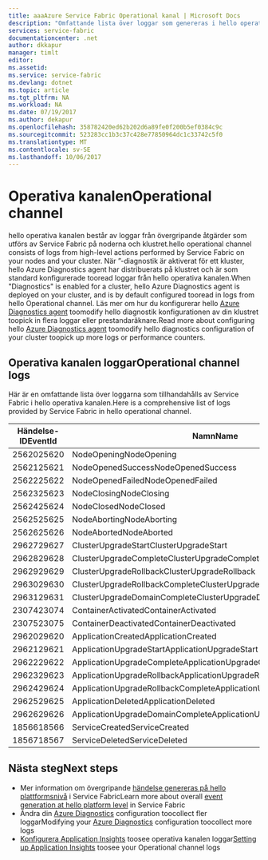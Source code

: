 ```yaml
---
title: aaaAzure Service Fabric Operational kanal | Microsoft Docs
description: "Omfattande lista över loggar som genereras i hello operativa kanalen av Azure Service Fabric-kluster."
services: service-fabric
documentationcenter: .net
author: dkkapur
manager: timlt
editor: 
ms.assetid: 
ms.service: service-fabric
ms.devlang: dotnet
ms.topic: article
ms.tgt_pltfrm: NA
ms.workload: NA
ms.date: 07/19/2017
ms.author: dekapur
ms.openlocfilehash: 358782420ed62b202d6a89fe0f200b5ef0384c9c
ms.sourcegitcommit: 523283cc1b3c37c428e77850964dc1c33742c5f0
ms.translationtype: MT
ms.contentlocale: sv-SE
ms.lasthandoff: 10/06/2017
---
```

# <a name="operational-channel"></a><span data-ttu-id="33522-103">Operativa kanalen</span><span class="sxs-lookup"><span data-stu-id="33522-103">Operational channel</span></span> 

<span data-ttu-id="33522-104">hello operativa kanalen består av loggar från övergripande åtgärder som utförs av Service Fabric på noderna och klustret.</span><span class="sxs-lookup"><span data-stu-id="33522-104">hello operational channel consists of logs from high-level actions performed by Service Fabric on your nodes and your cluster.</span></span> <span data-ttu-id="33522-105">När ”-diagnostik är aktiverat för ett kluster, hello Azure Diagnostics agent har distribuerats på klustret och är som standard konfigurerade tooread loggar från hello operativa kanalen.</span><span class="sxs-lookup"><span data-stu-id="33522-105">When "Diagnostics" is enabled for a cluster, hello Azure Diagnostics agent is deployed on your cluster, and is by default configured tooread in logs from hello Operational channel.</span></span> <span data-ttu-id="33522-106">Läs mer om hur du konfigurerar hello [Azure Diagnostics agent](service-fabric-diagnostics-event-aggregation-wad.md) toomodify hello diagnostik konfigurationen av din klustret toopick in flera loggar eller prestandaräknare.</span><span class="sxs-lookup"><span data-stu-id="33522-106">Read more about configuring hello [Azure Diagnostics agent](service-fabric-diagnostics-event-aggregation-wad.md) toomodify hello diagnostics configuration of your cluster toopick up more logs or performance counters.</span></span> 

## <a name="operational-channel-logs"></a><span data-ttu-id="33522-107">Operativa kanalen loggar</span><span class="sxs-lookup"><span data-stu-id="33522-107">Operational channel logs</span></span> 

<span data-ttu-id="33522-108">Här är en omfattande lista över loggarna som tillhandahålls av Service Fabric i hello operativa kanalen.</span><span class="sxs-lookup"><span data-stu-id="33522-108">Here is a comprehensive list of logs provided by Service Fabric in hello operational channel.</span></span> 

| <span data-ttu-id="33522-109">Händelse-ID</span><span class="sxs-lookup"><span data-stu-id="33522-109">EventId</span></span> | <span data-ttu-id="33522-110">Namn</span><span class="sxs-lookup"><span data-stu-id="33522-110">Name</span></span> | <span data-ttu-id="33522-111">Källa (aktivitet)</span><span class="sxs-lookup"><span data-stu-id="33522-111">Source (Task)</span></span> | <span data-ttu-id="33522-112">Nivå</span><span class="sxs-lookup"><span data-stu-id="33522-112">Level</span></span> |
| --- | --- | --- | --- |
| <span data-ttu-id="33522-113">25620</span><span class="sxs-lookup"><span data-stu-id="33522-113">25620</span></span> | <span data-ttu-id="33522-114">NodeOpening</span><span class="sxs-lookup"><span data-stu-id="33522-114">NodeOpening</span></span> | <span data-ttu-id="33522-115">FabricNode</span><span class="sxs-lookup"><span data-stu-id="33522-115">FabricNode</span></span> | <span data-ttu-id="33522-116">Information</span><span class="sxs-lookup"><span data-stu-id="33522-116">Informational</span></span> |
| <span data-ttu-id="33522-117">25621</span><span class="sxs-lookup"><span data-stu-id="33522-117">25621</span></span> | <span data-ttu-id="33522-118">NodeOpenedSuccess</span><span class="sxs-lookup"><span data-stu-id="33522-118">NodeOpenedSuccess</span></span> | <span data-ttu-id="33522-119">FabricNode</span><span class="sxs-lookup"><span data-stu-id="33522-119">FabricNode</span></span> | <span data-ttu-id="33522-120">Information</span><span class="sxs-lookup"><span data-stu-id="33522-120">Informational</span></span> |
| <span data-ttu-id="33522-121">25622</span><span class="sxs-lookup"><span data-stu-id="33522-121">25622</span></span> | <span data-ttu-id="33522-122">NodeOpenedFailed</span><span class="sxs-lookup"><span data-stu-id="33522-122">NodeOpenedFailed</span></span> | <span data-ttu-id="33522-123">FabricNode</span><span class="sxs-lookup"><span data-stu-id="33522-123">FabricNode</span></span> | <span data-ttu-id="33522-124">Information</span><span class="sxs-lookup"><span data-stu-id="33522-124">Informational</span></span> |
| <span data-ttu-id="33522-125">25623</span><span class="sxs-lookup"><span data-stu-id="33522-125">25623</span></span> | <span data-ttu-id="33522-126">NodeClosing</span><span class="sxs-lookup"><span data-stu-id="33522-126">NodeClosing</span></span> | <span data-ttu-id="33522-127">FabricNode</span><span class="sxs-lookup"><span data-stu-id="33522-127">FabricNode</span></span> | <span data-ttu-id="33522-128">Information</span><span class="sxs-lookup"><span data-stu-id="33522-128">Informational</span></span> |
| <span data-ttu-id="33522-129">25624</span><span class="sxs-lookup"><span data-stu-id="33522-129">25624</span></span> | <span data-ttu-id="33522-130">NodeClosed</span><span class="sxs-lookup"><span data-stu-id="33522-130">NodeClosed</span></span> | <span data-ttu-id="33522-131">FabricNode</span><span class="sxs-lookup"><span data-stu-id="33522-131">FabricNode</span></span> | <span data-ttu-id="33522-132">Information</span><span class="sxs-lookup"><span data-stu-id="33522-132">Informational</span></span> |
| <span data-ttu-id="33522-133">25625</span><span class="sxs-lookup"><span data-stu-id="33522-133">25625</span></span> | <span data-ttu-id="33522-134">NodeAborting</span><span class="sxs-lookup"><span data-stu-id="33522-134">NodeAborting</span></span> | <span data-ttu-id="33522-135">FabricNode</span><span class="sxs-lookup"><span data-stu-id="33522-135">FabricNode</span></span> | <span data-ttu-id="33522-136">Information</span><span class="sxs-lookup"><span data-stu-id="33522-136">Informational</span></span> |
| <span data-ttu-id="33522-137">25626</span><span class="sxs-lookup"><span data-stu-id="33522-137">25626</span></span> | <span data-ttu-id="33522-138">NodeAborted</span><span class="sxs-lookup"><span data-stu-id="33522-138">NodeAborted</span></span> | <span data-ttu-id="33522-139">FabricNode</span><span class="sxs-lookup"><span data-stu-id="33522-139">FabricNode</span></span> | <span data-ttu-id="33522-140">Information</span><span class="sxs-lookup"><span data-stu-id="33522-140">Informational</span></span> |
| <span data-ttu-id="33522-141">29627</span><span class="sxs-lookup"><span data-stu-id="33522-141">29627</span></span> | <span data-ttu-id="33522-142">ClusterUpgradeStart</span><span class="sxs-lookup"><span data-stu-id="33522-142">ClusterUpgradeStart</span></span> | <span data-ttu-id="33522-143">CM</span><span class="sxs-lookup"><span data-stu-id="33522-143">CM</span></span> | <span data-ttu-id="33522-144">Information</span><span class="sxs-lookup"><span data-stu-id="33522-144">Informational</span></span> |
| <span data-ttu-id="33522-145">29628</span><span class="sxs-lookup"><span data-stu-id="33522-145">29628</span></span> | <span data-ttu-id="33522-146">ClusterUpgradeComplete</span><span class="sxs-lookup"><span data-stu-id="33522-146">ClusterUpgradeComplete</span></span> | <span data-ttu-id="33522-147">CM</span><span class="sxs-lookup"><span data-stu-id="33522-147">CM</span></span> | <span data-ttu-id="33522-148">Information</span><span class="sxs-lookup"><span data-stu-id="33522-148">Informational</span></span> |
| <span data-ttu-id="33522-149">29629</span><span class="sxs-lookup"><span data-stu-id="33522-149">29629</span></span> | <span data-ttu-id="33522-150">ClusterUpgradeRollback</span><span class="sxs-lookup"><span data-stu-id="33522-150">ClusterUpgradeRollback</span></span> | <span data-ttu-id="33522-151">CM</span><span class="sxs-lookup"><span data-stu-id="33522-151">CM</span></span> | <span data-ttu-id="33522-152">Information</span><span class="sxs-lookup"><span data-stu-id="33522-152">Informational</span></span> |
| <span data-ttu-id="33522-153">29630</span><span class="sxs-lookup"><span data-stu-id="33522-153">29630</span></span> | <span data-ttu-id="33522-154">ClusterUpgradeRollbackComplete</span><span class="sxs-lookup"><span data-stu-id="33522-154">ClusterUpgradeRollbackComplete</span></span> | <span data-ttu-id="33522-155">CM</span><span class="sxs-lookup"><span data-stu-id="33522-155">CM</span></span> | <span data-ttu-id="33522-156">Information</span><span class="sxs-lookup"><span data-stu-id="33522-156">Informational</span></span> |
| <span data-ttu-id="33522-157">29631</span><span class="sxs-lookup"><span data-stu-id="33522-157">29631</span></span> | <span data-ttu-id="33522-158">ClusterUpgradeDomainComplete</span><span class="sxs-lookup"><span data-stu-id="33522-158">ClusterUpgradeDomainComplete</span></span> | <span data-ttu-id="33522-159">CM</span><span class="sxs-lookup"><span data-stu-id="33522-159">CM</span></span> | <span data-ttu-id="33522-160">Information</span><span class="sxs-lookup"><span data-stu-id="33522-160">Informational</span></span> |
| <span data-ttu-id="33522-161">23074</span><span class="sxs-lookup"><span data-stu-id="33522-161">23074</span></span> | <span data-ttu-id="33522-162">ContainerActivated</span><span class="sxs-lookup"><span data-stu-id="33522-162">ContainerActivated</span></span> | <span data-ttu-id="33522-163">Värd för</span><span class="sxs-lookup"><span data-stu-id="33522-163">Hosting</span></span> | <span data-ttu-id="33522-164">Information</span><span class="sxs-lookup"><span data-stu-id="33522-164">Informational</span></span> |
| <span data-ttu-id="33522-165">23075</span><span class="sxs-lookup"><span data-stu-id="33522-165">23075</span></span> | <span data-ttu-id="33522-166">ContainerDeactivated</span><span class="sxs-lookup"><span data-stu-id="33522-166">ContainerDeactivated</span></span> | <span data-ttu-id="33522-167">Värd för</span><span class="sxs-lookup"><span data-stu-id="33522-167">Hosting</span></span> | <span data-ttu-id="33522-168">Information</span><span class="sxs-lookup"><span data-stu-id="33522-168">Informational</span></span> |
| <span data-ttu-id="33522-169">29620</span><span class="sxs-lookup"><span data-stu-id="33522-169">29620</span></span> | <span data-ttu-id="33522-170">ApplicationCreated</span><span class="sxs-lookup"><span data-stu-id="33522-170">ApplicationCreated</span></span> | <span data-ttu-id="33522-171">CM</span><span class="sxs-lookup"><span data-stu-id="33522-171">CM</span></span> | <span data-ttu-id="33522-172">Information</span><span class="sxs-lookup"><span data-stu-id="33522-172">Informational</span></span> |
| <span data-ttu-id="33522-173">29621</span><span class="sxs-lookup"><span data-stu-id="33522-173">29621</span></span> | <span data-ttu-id="33522-174">ApplicationUpgradeStart</span><span class="sxs-lookup"><span data-stu-id="33522-174">ApplicationUpgradeStart</span></span> | <span data-ttu-id="33522-175">CM</span><span class="sxs-lookup"><span data-stu-id="33522-175">CM</span></span> | <span data-ttu-id="33522-176">Information</span><span class="sxs-lookup"><span data-stu-id="33522-176">Informational</span></span> |
| <span data-ttu-id="33522-177">29622</span><span class="sxs-lookup"><span data-stu-id="33522-177">29622</span></span> | <span data-ttu-id="33522-178">ApplicationUpgradeComplete</span><span class="sxs-lookup"><span data-stu-id="33522-178">ApplicationUpgradeComplete</span></span> | <span data-ttu-id="33522-179">CM</span><span class="sxs-lookup"><span data-stu-id="33522-179">CM</span></span> | <span data-ttu-id="33522-180">Information</span><span class="sxs-lookup"><span data-stu-id="33522-180">Informational</span></span> |
| <span data-ttu-id="33522-181">29623</span><span class="sxs-lookup"><span data-stu-id="33522-181">29623</span></span> | <span data-ttu-id="33522-182">ApplicationUpgradeRollback</span><span class="sxs-lookup"><span data-stu-id="33522-182">ApplicationUpgradeRollback</span></span> | <span data-ttu-id="33522-183">CM</span><span class="sxs-lookup"><span data-stu-id="33522-183">CM</span></span> | <span data-ttu-id="33522-184">Information</span><span class="sxs-lookup"><span data-stu-id="33522-184">Informational</span></span> |
| <span data-ttu-id="33522-185">29624</span><span class="sxs-lookup"><span data-stu-id="33522-185">29624</span></span> | <span data-ttu-id="33522-186">ApplicationUpgradeRollbackComplete</span><span class="sxs-lookup"><span data-stu-id="33522-186">ApplicationUpgradeRollbackComplete</span></span> | <span data-ttu-id="33522-187">CM</span><span class="sxs-lookup"><span data-stu-id="33522-187">CM</span></span> | <span data-ttu-id="33522-188">Information</span><span class="sxs-lookup"><span data-stu-id="33522-188">Informational</span></span> |
| <span data-ttu-id="33522-189">29625</span><span class="sxs-lookup"><span data-stu-id="33522-189">29625</span></span> | <span data-ttu-id="33522-190">ApplicationDeleted</span><span class="sxs-lookup"><span data-stu-id="33522-190">ApplicationDeleted</span></span> | <span data-ttu-id="33522-191">CM</span><span class="sxs-lookup"><span data-stu-id="33522-191">CM</span></span> | <span data-ttu-id="33522-192">Information</span><span class="sxs-lookup"><span data-stu-id="33522-192">Informational</span></span> |
| <span data-ttu-id="33522-193">29626</span><span class="sxs-lookup"><span data-stu-id="33522-193">29626</span></span> | <span data-ttu-id="33522-194">ApplicationUpgradeDomainComplete</span><span class="sxs-lookup"><span data-stu-id="33522-194">ApplicationUpgradeDomainComplete</span></span> | <span data-ttu-id="33522-195">CM</span><span class="sxs-lookup"><span data-stu-id="33522-195">CM</span></span> | <span data-ttu-id="33522-196">Information</span><span class="sxs-lookup"><span data-stu-id="33522-196">Informational</span></span> |
| <span data-ttu-id="33522-197">18566</span><span class="sxs-lookup"><span data-stu-id="33522-197">18566</span></span> | <span data-ttu-id="33522-198">ServiceCreated</span><span class="sxs-lookup"><span data-stu-id="33522-198">ServiceCreated</span></span> | <span data-ttu-id="33522-199">FM</span><span class="sxs-lookup"><span data-stu-id="33522-199">FM</span></span> | <span data-ttu-id="33522-200">Information</span><span class="sxs-lookup"><span data-stu-id="33522-200">Informational</span></span> |
| <span data-ttu-id="33522-201">18567</span><span class="sxs-lookup"><span data-stu-id="33522-201">18567</span></span> | <span data-ttu-id="33522-202">ServiceDeleted</span><span class="sxs-lookup"><span data-stu-id="33522-202">ServiceDeleted</span></span> | <span data-ttu-id="33522-203">FM</span><span class="sxs-lookup"><span data-stu-id="33522-203">FM</span></span> | <span data-ttu-id="33522-204">Information</span><span class="sxs-lookup"><span data-stu-id="33522-204">Informational</span></span> |

## <a name="next-steps"></a><span data-ttu-id="33522-205">Nästa steg</span><span class="sxs-lookup"><span data-stu-id="33522-205">Next steps</span></span>

* <span data-ttu-id="33522-206">Mer information om övergripande [händelse genereras på hello plattformsnivå](service-fabric-diagnostics-event-generation-infra.md) i Service Fabric</span><span class="sxs-lookup"><span data-stu-id="33522-206">Learn more about overall [event generation at hello platform level](service-fabric-diagnostics-event-generation-infra.md) in Service Fabric</span></span>
* <span data-ttu-id="33522-207">Ändra din [Azure Diagnostics](service-fabric-diagnostics-event-aggregation-wad.md) configuration toocollect fler loggar</span><span class="sxs-lookup"><span data-stu-id="33522-207">Modifying your [Azure Diagnostics](service-fabric-diagnostics-event-aggregation-wad.md) configuration toocollect more logs</span></span>
* <span data-ttu-id="33522-208">[Konfigurera Application Insights](service-fabric-diagnostics-event-analysis-appinsights.md) toosee operativa kanalen loggar</span><span class="sxs-lookup"><span data-stu-id="33522-208">[Setting up Application Insights](service-fabric-diagnostics-event-analysis-appinsights.md) toosee your Operational channel logs</span></span>
